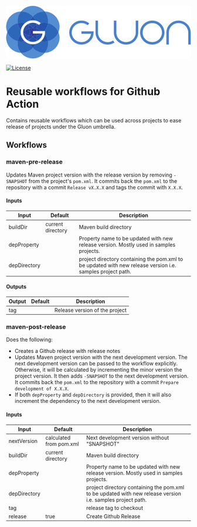 [![Gluon](.github/assets/gluon_logo.svg)](https://gluonhq.com)

[![License](https://img.shields.io/github/license/gluonhq/emoji)](https://opensource.org/licenses/GPL-3.0)

# Reusable workflows for Github Action

Contains reusable workflows which can be used across projects to ease release of projects under the Gluon umbrella.

## Workflows

### maven-pre-release

Updates Maven project version with the release version by removing `-SNAPSHOT` from the project's `pom.xml`.
It commits back the `pom.xml` to the repository with a commit `Release vX.X.X` and tags the commit with `X.X.X`.

#### Inputs

| Input        | Default           | Description                                                                                                |
|--------------|-------------------|------------------------------------------------------------------------------------------------------------|
| buildDir     | current directory | Maven build directory                                                                                      |
| depProperty  |                   | Property name to be updated with new release version. Mostly used in samples projects.                     |
| depDirectory |                   | project directory containing the pom.xml to be updated with new release version i.e. samples project path. |

#### Outputs

| Output | Default | Description                    |
|--------|---------|--------------------------------|
| tag    |         | Release version of the project |


### maven-post-release

Does the following:
* Creates a Github release with release notes
* Updates Maven project version with the next development version.
The next development version can be passed to the workflow explicitly.
Otherwise, it will be calculated by incrementing the minor version the project version.
It then adds `-SNAPSHOT` to the next development version.
It commits back the `pom.xml` to the repository with a commit `Prepare development of X.X.X`.
* If both `depProperty` and `depDirectory` is provided, then it will also increment the dependency to the next development version.

#### Inputs

| Input        | Default                 | Description                                                                                                |
|--------------|-------------------------|------------------------------------------------------------------------------------------------------------|
| nextVersion  | calculated from pom.xml | Next development version without "SNAPSHOT"                                                                |
| buildDir     | current directory       | Maven build directory                                                                                      |
| depProperty  |                         | Property name to be updated with new release version. Mostly used in samples projects.                     |
| depDirectory |                         | project directory containing the pom.xml to be updated with new release version i.e. samples project path. |
| tag          |                         | release tag to checkout                                                                                    |
| release     | true                    | Create Github Release                                                                                      |
